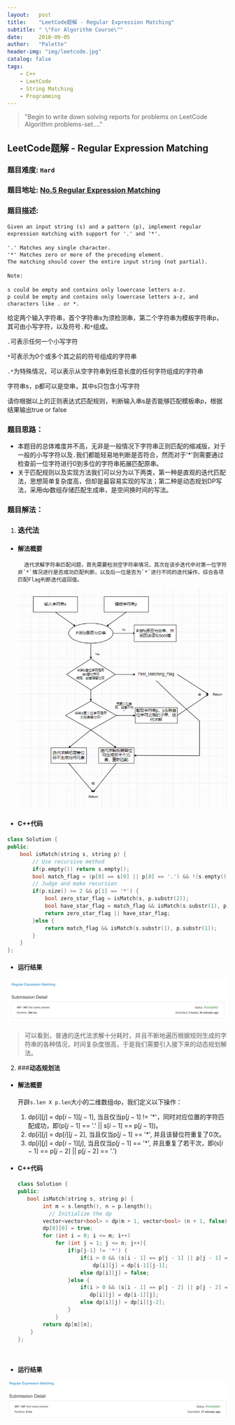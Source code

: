 ```yaml
---
layout:   post
title:    "LeetCode题解 - Regular Expression Matching"
subtitle: " \"For Algorithm Course\""
date:     2018-09-05
author:   "Palette"
header-img: "img/leetcode.jpg"
catalog: false
tags:
	- C++
	- LeetCode
	- String Matching
	- Programming
---
```


> "Begin to write down solving reports for problems on LeetCode Algorithm problems-set...."

## LeetCode题解 - Regular Expression Matching
### 题目难度: `Hard`
### 题目地址: [No.5  Regular Expression Matching](https://leetcode.com/problems/regular-expression-matching/description/)
### 题目描述:
```
Given an input string (s) and a pattern (p), implement regular expression matching with support for '.' and '*'.

'.' Matches any single character.
'*' Matches zero or more of the preceding element.
The matching should cover the entire input string (not partial).

Note:

s could be empty and contains only lowercase letters a-z.
p could be empty and contains only lowercase letters a-z, and characters like . or *.
```
给定两个输入字符串，首个字符串s为须检测串，第二个字符串为模板字符串p，其可由小写字符，以及符号`.`和`*`组成。

`.`可表示任何一个小写字符

`*`可表示为0个或多个其之前的符号组成的字符串

`.*`为特殊情况，可以表示从空字符串到任意长度的任何字符组成的字符串

字符串s，p都可以是空串，其中s只包含小写字符

请你根据以上的正则表达式匹配规则，判断输入串s是否能够匹配模板串p，根据结果输出true or false

### 题目思路：
* 本题目的总体难度并不高，无非是一般情况下字符串正则匹配的缩减版，对于一般的小写字符以及`.`我们都能轻易地判断是否符合，然而对于'*'则需要通过检查前一位字符进行0到多位的字符串拓展匹配原串。
* 关于匹配规则以及实现方法我们可以分为以下两类，第一种是直观的迭代匹配法，思想简单复杂度高，但却是最容易实现的写法；第二种是动态规划DP写法，采用dp数组存储匹配生成串，是空间换时间的写法。

### 题目解法：
1. ### **迭代法**
* #### 解法概要
		迭代求解字符串匹配问题，首先需要检测空字符串情况，其次在该步迭代中对第一位字符非`*`情况进行是否成功匹配判断，以及后一位是否为`*`进行不同的迭代操作，综合各项匹配Flag判断迭代返回值。
	![img](/img/leetcode-1-1.jpg)

* #### C++代码
```c++
class Solution {
public:
    bool isMatch(string s, string p) {
        // Use recursive method
        if(p.empty()) return s.empty();
        bool match_flag = (p[0] == s[0] || p[0] == '.') && !(s.empty());
        // Judge and make recursion
        if(p.size() >= 2 && p[1] == '*') {
            bool zero_star_flag = isMatch(s, p.substr(2));
            bool have_star_flag = match_flag && isMatch(s.substr(1), p);
            return zero_star_flag || have_star_flag;
        }else {
            return match_flag && isMatch(s.substr(1), p.substr(1));
        }
    }
};
```

* #### 运行结果
![img](/img/leetcode-1-2.jpg)

> 可以看到，普通的迭代法求解十分耗时，并且不断地遍历根据规则生成的字符串的各种情况，时间复杂度很高，于是我们需要引入接下来的动态规划解法。

2. ###**动态规划法**
* #### 解法概要

  开辟`s.len X p.len`大小的二维数组dp，我们定义以下操作：

  1. dp$[i][j]$  = dp$[i-1][j-1]$, 当且仅当p$[j-1]$ != '*'，同时对应位置的字符匹配成功，即(p$[j-1]$ == '.' || s$[i-1]$ == p$[j-1]$)。
  2. dp$[i][j]$ = dp$[i][j-2]$, 当且仅当p$[j-1]$ == '*', 并且该替位符重复了0次。
  3. dp$[i][j]$ = dp$[i-1][j]$, 当且仅当p$[j-1]$ == '*', 并且重复了若干次，即(s$[i-1]$ == p$[j-2]$ || p$[j-2]$ == '.')

* #### C++代码

  ```c++
  class Solution {
  public:
     bool isMatch(string s, string p) {
          int m = s.length(), n = p.length(); 
         	// Initialize the dp
          vector<vector<bool> > dp(m + 1, vector<bool> (n + 1, false));
          dp[0][0] = true;
          for (int i = 0; i <= m; i++)
              for (int j = 1; j <= n; j++){
                  if(p[j-1] != '*') {
                      if(i > 0 && (s[i - 1] == p[j - 1] || p[j - 1] == '.'))
                          dp[i][j] = dp[i-1][j-1];
                      else dp[i][j] = false;
                  }else {
                      if(i > 0 && (s[i - 1] == p[j - 2] || p[j - 2] == '.')
                         dp[i][j] = dp[i-1][j];
                      else dp[i][j] = dp[i][j-2];
                  }
              }
          return dp[m][n];
      }
  };
  ```

  ​

* #### 运行结果

![img](/img/leetcode-1-3.jpg)